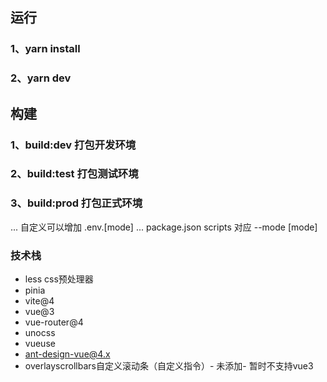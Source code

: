 ## 运行
### 1、yarn install
### 2、yarn dev

## 构建
### 1、build:dev 打包开发环境
### 2、build:test 打包测试环境
### 3、build:prod 打包正式环境
... 自定义可以增加 .env.[mode]
... package.json scripts 对应 --mode [mode]

### 技术栈
- less css预处理器
- pinia
- vite@4
- vue@3
- vue-router@4
- unocss
- vueuse
- ant-design-vue@4.x
- overlayscrollbars自定义滚动条（自定义指令）- 未添加- 暂时不支持vue3
